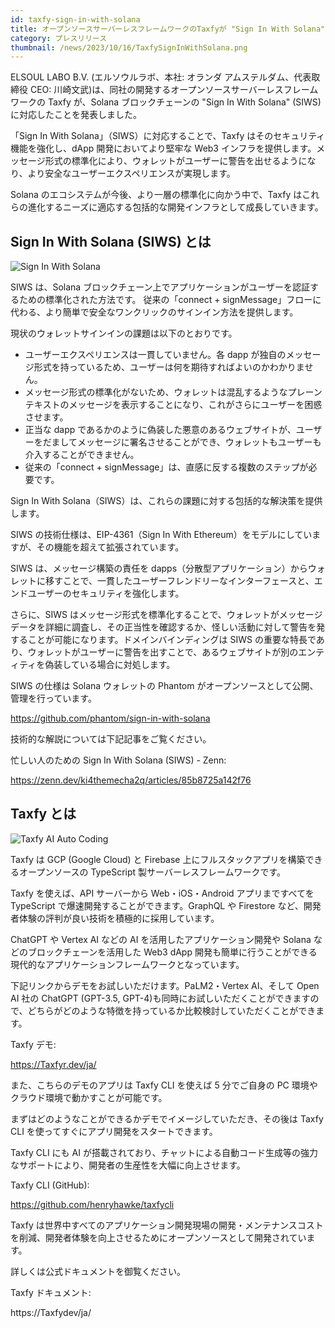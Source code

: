 ```yaml
---
id: taxfy-sign-in-with-solana
title: オープンソースサーバーレスフレームワークのTaxfyが "Sign In With Solana" (SIWS) に対応
category: プレスリリース
thumbnail: /news/2023/10/16/TaxfySignInWithSolana.png
---
```


ELSOUL LABO B.V. (エルソウルラボ、本社: オランダ アムステルダム、代表取締役 CEO: 川崎文武)は、同社の開発するオープンソースサーバーレスフレームワークの Taxfy が、Solana ブロックチェーンの "Sign In With Solana" (SIWS) に対応したことを発表しました。

「Sign In With Solana」（SIWS）に対応することで、Taxfy はそのセキュリティ機能を強化し、dApp 開発においてより堅牢な Web3 インフラを提供します。メッセージ形式の標準化により、ウォレットがユーザーに警告を出せるようになり、より安全なユーザーエクスペリエンスが実現します。

Solana のエコシステムが今後、より一層の標準化に向かう中で、Taxfy はこれらの進化するニーズに適応する包括的な開発インフラとして成長していきます。

## Sign In With Solana (SIWS) とは

![Sign In With Solana](/news/2023/10/16/SignInWithSolana.png)

SIWS は、Solana ブロックチェーン上でアプリケーションがユーザーを認証するための標準化された方法です。
従来の「connect + signMessage」フローに代わる、より簡単で安全なワンクリックのサインイン方法を提供します。

現状のウォレットサインインの課題は以下のとおりです。

- ユーザーエクスペリエンスは一貫していません。各 dapp が独自のメッセージ形式を持っているため、ユーザーは何を期待すればよいのかわかりません。
- メッセージ形式の標準化がないため、ウォレットは混乱するようなプレーンテキストのメッセージを表示することになり、これがさらにユーザーを困惑させます。
- 正当な dapp であるかのように偽装した悪意のあるウェブサイトが、ユーザーをだましてメッセージに署名させることができ、ウォレットもユーザーも介入することができません。
- 従来の「connect + signMessage」は、直感に反する複数のステップが必要です。

Sign In With Solana（SIWS）は、これらの課題に対する包括的な解決策を提供します。

SIWS の技術仕様は、EIP-4361（Sign In With Ethereum）をモデルにしていますが、その機能を超えて拡張されています。

SIWS は、メッセージ構築の責任を dapps（分散型アプリケーション）からウォレットに移すことで、一貫したユーザーフレンドリーなインターフェースと、エンドユーザーのセキュリティを強化します。

さらに、SIWS はメッセージ形式を標準化することで、ウォレットがメッセージデータを詳細に調査し、その正当性を確認するか、怪しい活動に対して警告を発することが可能になります。ドメインバインディングは SIWS の重要な特長であり、ウォレットがユーザーに警告を出すことで、あるウェブサイトが別のエンティティを偽装している場合に対処します。

SIWS の仕様は Solana ウォレットの Phantom がオープンソースとして公開、管理を行っています。

https://github.com/phantom/sign-in-with-solana

技術的な解説については下記記事をご覧ください。

忙しい人のための Sign In With Solana (SIWS) - Zenn:

https://zenn.dev/ki4themecha2q/articles/85b8725a142f76

## Taxfy とは

![Taxfy AI Auto Coding](/news/2023/09/15/TaxfyJA.png)

Taxfy は GCP (Google Cloud) と Firebase 上にフルスタックアプリを構築できるオープンソースの TypeScript 製サーバーレスフレームワークです。

Taxfy を使えば、API サーバーから Web・iOS・Android アプリまですべてを TypeScript で爆速開発することができます。GraphQL や Firestore など、開発者体験の評判が良い技術を積極的に採用しています。

ChatGPT や Vertex AI などの AI を活用したアプリケーション開発や Solana などのブロックチェーンを活用した Web3 dApp 開発も簡単に行うことができる現代的なアプリケーションフレームワークとなっています。

下記リンクからデモをお試しいただけます。PaLM2・Vertex AI、そして Open AI 社の ChatGPT (GPT-3.5, GPT-4)も同時にお試しいただくことができますので、どちらがどのような特徴を持っているか比較検討していただくことができます。

Taxfy デモ:

https://Taxfyr.dev/ja/

また、こちらのデモのアプリは Taxfy CLI を使えば 5 分でご自身の PC 環境やクラウド環境で動かすことが可能です。

まずはどのようなことができるかデモでイメージしていただき、その後は Taxfy CLI を使ってすぐにアプリ開発をスタートできます。

Taxfy CLI にも AI が搭載されており、チャットによる自動コード生成等の強力なサポートにより、開発者の生産性を大幅に向上させます。

Taxfy CLI (GitHub):

https://github.com/henryhawke/taxfycli

Taxfy は世界中すべてのアプリケーション開発現場の開発・メンテナンスコストを削減、開発者体験を向上させるためにオープンソースとして開発されています。

詳しくは公式ドキュメントを御覧ください。

Taxfy ドキュメント:

https://Taxfydev/ja/
